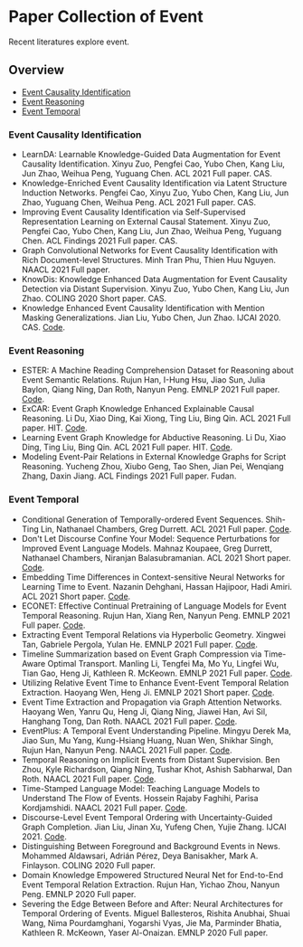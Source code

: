 # Paper Collection of Event

Recent literatures explore event.

## Overview

* [Event Causality Identification](https://github.com/nudtzpan/Event-Papers#event-causality-identification)
* [Event Reasoning](https://github.com/nudtzpan/Event-Papers#event-reasoning)
* [Event Temporal](https://github.com/nudtzpan/Event-Papers#event-temporal)

### Event Causality Identification

* LearnDA: Learnable Knowledge-Guided Data Augmentation for Event Causality Identification. Xinyu Zuo, Pengfei Cao, Yubo Chen, Kang Liu, Jun Zhao, Weihua Peng, Yuguang Chen. ACL 2021 Full paper. CAS.
* Knowledge-Enriched Event Causality Identification via Latent Structure Induction Networks. Pengfei Cao, Xinyu Zuo, Yubo Chen, Kang Liu, Jun Zhao, Yuguang Chen, Weihua Peng. ACL 2021 Full paper. CAS.
* Improving Event Causality Identification via Self-Supervised Representation Learning on External Causal Statement. Xinyu Zuo, Pengfei Cao, Yubo Chen, Kang Liu, Jun Zhao, Weihua Peng, Yuguang Chen. ACL Findings 2021 Full paper. CAS.
* Graph Convolutional Networks for Event Causality Identification with Rich Document-level Structures. Minh Tran Phu, Thien Huu Nguyen. NAACL 2021 Full paper.
* KnowDis: Knowledge Enhanced Data Augmentation for Event Causality Detection via Distant Supervision. Xinyu Zuo, Yubo Chen, Kang Liu, Jun Zhao. COLING 2020 Short paper. CAS.
* Knowledge Enhanced Event Causality Identification with Mention Masking Generalizations. Jian Liu, Yubo Chen, Jun Zhao. IJCAI 2020. CAS. [Code](https://github.com/jianliu-ml/EventCausalityIdentification).

### Event Reasoning

* ESTER: A Machine Reading Comprehension Dataset for Reasoning about Event Semantic Relations. Rujun Han, I-Hung Hsu, Jiao Sun, Julia Baylon, Qiang Ning, Dan Roth, Nanyun Peng. EMNLP 2021 Full paper. [Code](https://github.com/PlusLabNLP/ESTER).
* ExCAR: Event Graph Knowledge Enhanced Explainable Causal Reasoning. Li Du, Xiao Ding, Kai Xiong, Ting Liu, Bing Qin. ACL 2021 Full paper. HIT. [Code](https://github.com/sjcfr/xcar).
* Learning Event Graph Knowledge for Abductive Reasoning. Li Du, Xiao Ding, Ting Liu, Bing Qin. ACL 2021 Full paper. HIT. [Code](https://github.com/sjcfr/ege-RoBERTa).
* Modeling Event-Pair Relations in External Knowledge Graphs for Script Reasoning. Yucheng Zhou, Xiubo Geng, Tao Shen, Jian Pei, Wenqiang Zhang, Daxin Jiang. ACL Findings 2021 Full paper. Fudan.

### Event Temporal

* Conditional Generation of Temporally-ordered Event Sequences. Shih-Ting Lin, Nathanael Chambers, Greg Durrett. ACL 2021 Full paper. [Code](https://github.com/jjasonn0717/TemporalBART).
* Don't Let Discourse Confine Your Model: Sequence Perturbations for Improved Event Language Models. Mahnaz Koupaee, Greg Durrett, Nathanael Chambers, Niranjan Balasubramanian. ACL 2021 Short paper. [Code](https://github.com/StonyBrookNLP/elm-perturbations).
* Embedding Time Differences in Context-sensitive Neural Networks for Learning Time to Event. Nazanin Dehghani, Hassan Hajipoor, Hadi Amiri. ACL 2021 Short paper. [Code](https://github.com/hajipoor/time2event).
* ECONET: Effective Continual Pretraining of Language Models for Event Temporal Reasoning. Rujun Han, Xiang Ren, Nanyun Peng. EMNLP 2021 Full paper. [Code](https://github.com/PlusLabNLP/ECONET).
* Extracting Event Temporal Relations via Hyperbolic Geometry. Xingwei Tan, Gabriele Pergola, Yulan He. EMNLP 2021 Full paper. [Code](https://github.com/Xingwei-Warwick/hyper-event-TempRel).
* Timeline Summarization based on Event Graph Compression via Time-Aware Optimal Transport. Manling Li, Tengfei Ma, Mo Yu, Lingfei Wu, Tian Gao, Heng Ji, Kathleen R. McKeown. EMNLP 2021 Full paper. [Code](https://github.com/limanling/event-graph-summarization).
* Utilizing Relative Event Time to Enhance Event-Event Temporal Relation Extraction. Haoyang Wen, Heng Ji. EMNLP 2021 Short paper. [Code](https://github.com/wenhycs/EMNLP2021-Utilizing-Relative-Event-Time-to-Enhance-Event-Event-Temporal-Relation-Extraction).
* Event Time Extraction and Propagation via Graph Attention Networks. Haoyang Wen, Yanru Qu, Heng Ji, Qiang Ning, Jiawei Han, Avi Sil, Hanghang Tong, Dan Roth. NAACL 2021 Full paper. [Code](https://github.com/wenhycs/NAACL2021-Event-Time-Extraction-and-Propagation-via-Graph-Attention-Networks).
* EventPlus: A Temporal Event Understanding Pipeline. Mingyu Derek Ma, Jiao Sun, Mu Yang, Kung-Hsiang Huang, Nuan Wen, Shikhar Singh, Rujun Han, Nanyun Peng. NAACL 2021 Full paper. [Code](https://github.com/PlusLabNLP/EventPlus).
* Temporal Reasoning on Implicit Events from Distant Supervision. Ben Zhou, Kyle Richardson, Qiang Ning, Tushar Khot, Ashish Sabharwal, Dan Roth. NAACL 2021 Full paper. [Code](https://github.com/allenai/tracie).
* Time-Stamped Language Model: Teaching Language Models to Understand The Flow of Events. Hossein Rajaby Faghihi, Parisa Kordjamshidi. NAACL 2021 Full paper. [Code](https://github.com/HLR/TSLM).
* Discourse-Level Event Temporal Ordering with Uncertainty-Guided Graph Completion. Jian Liu, Jinan Xu, Yufeng Chen, Yujie Zhang. IJCAI 2021. [Code](https://github.com/jianliu-ml/EventTemp).
* Distinguishing Between Foreground and Background Events in News. Mohammed Aldawsari, Adrián Pérez, Deya Banisakher, Mark A. Finlayson. COLING 2020 Full paper.
* Domain Knowledge Empowered Structured Neural Net for End-to-End Event Temporal Relation Extraction. Rujun Han, Yichao Zhou, Nanyun Peng. EMNLP 2020 Full paper.
* Severing the Edge Between Before and After: Neural Architectures for Temporal Ordering of Events. Miguel Ballesteros, Rishita Anubhai, Shuai Wang, Nima Pourdamghani, Yogarshi Vyas, Jie Ma, Parminder Bhatia, Kathleen R. McKeown, Yaser Al-Onaizan. EMNLP 2020 Full paper.